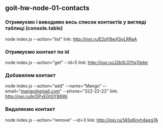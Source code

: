 ## goit-hw-node-01-contacts

### Отримуємо і виводимо весь список контактів у вигляді таблиці (console.table)

node index.js --action="list"
link: http://joxi.ru/E2pY8wXSvLRRaA

### Отримуємо контакт по id

node index.js --action="get" --id=5
link: http://joxi.ru/J2b0LGYtq7ddgr

### Добавялем контакт

node index.js --action="add" --name="Mango" --email="mango@gmail.com" --phone="322-22-22"
link: http://joxi.ru/krDPyEGtGY88Wr

### Видаляємо контакт

node index.js --action="remove" --id=3
link: http://joxi.ru/1A5q6nvh4agg7A
